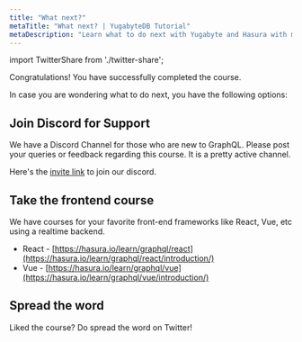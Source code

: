 ```yaml
---
title: "What next?"
metaTitle: "What next? | YugabyteDB Tutorial"
metaDescription: "Learn what to do next with Yugabyte and Hasura with more community resources. Join our discord channel for support."
---
```


import TwitterShare from './twitter-share';

Congratulations! You have successfully completed the course.

In case you are wondering what to do next, you have the following options:

## Join Discord for Support

We have a Discord Channel for those who are new to GraphQL. Please post your queries or feedback regarding this course. It is a pretty active channel.

Here's the [invite link](https://discord.com/invite/hasura) to join our discord.

## Take the frontend course

We have courses for your favorite front-end frameworks like React, Vue, etc using a realtime backend.

- React - [https://hasura.io/learn/graphql/react](https://hasura.io/learn/graphql/react/introduction/)
- Vue - [https://hasura.io/learn/graphql/vue](https://hasura.io/learn/graphql/vue/introduction/)

## Spread the word

Liked the course?
Do spread the word on Twitter! <TwitterShare />
